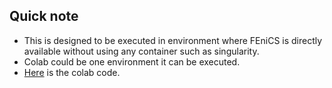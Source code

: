 ## Quick note
- This is designed to be executed in environment where FEniCS is directly available without using any container such as singularity. 
- Colab could be one environment it can be executed. 
- [Here](https://colab.research.google.com/drive/144YKcytjor-EjIxe3zbwlX8_PN67Q-AC?usp=sharing) is the colab code.
